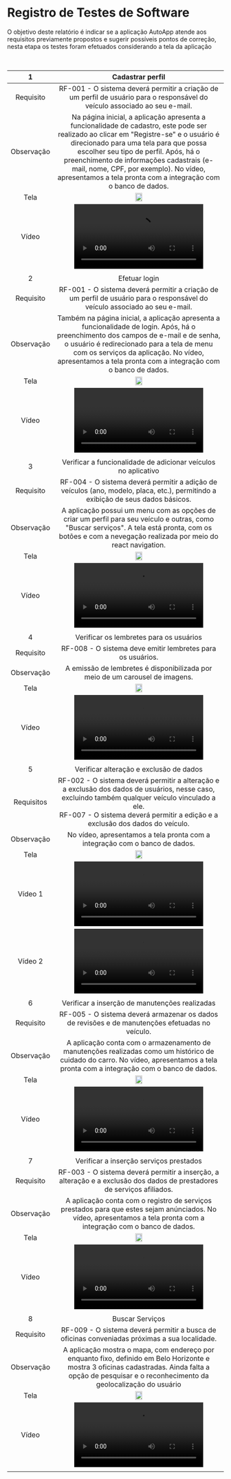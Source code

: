 # Registro de Testes de Software

O objetivo deste relatório é indicar se a aplicação AutoApp atende aos requisitos previamente propostos e sugerir possíveis pontos de correção, nesta etapa os testes foram efetuados considerando a tela da aplicação 

<br> 
  
| 1 	| Cadastrar perfil 	|
|:---:	|:---:	|
|	Requisito	| RF-001 - O sistema deverá permitir a criação de um perfil de usuário para o responsável do veículo associado ao seu e-mail. |
| Observação | Na página inicial, a aplicação apresenta a funcionalidade de cadastro, este pode ser realizado ao clicar em "Registre-se" e o usuário é direcionado para uma tela para que possa escolher seu tipo de perfil. Após, há o preenchimento de informações cadastrais (e-mail, nome, CPF, por exemplo). No vídeo, apresentamos a tela pronta com a integração com o banco de dados. |
| Tela |  <img src=img/cadastro.jpg width=20%/>|
| Vídeo | <video src="https://user-images.githubusercontent.com/81396458/204150803-3bc0b695-b74b-49d9-a477-ccfd4ec49188.mp4">  |
|  	|  	|
| 2 | Efetuar login	|
| Requisito | RF-001	- O sistema deverá permitir a criação de um perfil de usuário para o responsável do veículo associado ao seu e-mail. |
| Observação | Também na página inicial, a aplicação apresenta a funcionalidade de login. Após, há o preenchimento dos campos de e-mail e de senha, o usuário é redirecionado para a tela de menu com os serviços da aplicação. No vídeo, apresentamos a tela pronta com a integração com o banco de dados. |
| Tela | <img src=img/selecaoperfil.png width=20%/> |
| Vídeo | <video src="https://user-images.githubusercontent.com/81396458/204150967-96cc1fac-f3b0-4559-abba-0f8fba1d2df4.mp4">  |
|  	|  	|
| 3 | Verificar a funcionalidade de adicionar veículos no aplicativo |
|Requisito | RF-004 - O sistema deverá permitir a adição de veículos (ano, modelo, placa, etc.), permitindo a exibição de seus dados básicos. |
| Observação | A aplicação possui um menu com as opções de criar um perfil para seu veículo e outras, como "Buscar serviços". A tela está pronta, com os botões e com a nevegação realizada por meio do react navigation. |
| Tela | <img src=img/login.jpg width=20%/> |
| Vídeo | <video src="">  |
|  	|  	|
| 4 |  Verificar os lembretes para os usuários |
|Requisito | RF-008 - O sistema deve emitir lembretes para os usuários.|
| Observação | A emissão de lembretes é disponibilizada por meio de um carousel de imagens. |
| Tela | <img src="img/Tests/06-Home.jpg" width=20%/> |
| Vídeo | <video src="https://user-images.githubusercontent.com/81396458/204151021-ebb90010-f3e7-48e5-bb49-fe73f45a3a76.mp4">  |
|  	|  	|
| 5 | Verificar alteração e exclusão de dados |
|Requisitos | RF-002 - O sistema deverá permitir a alteração e a exclusão dos dados de usuários, nesse caso, excluindo também qualquer veículo vinculado a ele. <br> RF-007 -  O sistema deverá permitir a edição e a exclusão dos dados do veículo. |
| Observação | No vídeo, apresentamos a tela pronta com a integração com o banco de dados. |
| Tela | <img src="img/Tests/07-PersonalInformation.jpg" width=20%/> |
| Vídeo 1 | <video src="https://user-images.githubusercontent.com/81396458/204151039-925e2178-5ffe-4e9e-a0e2-6e55bcc8a18c.mp4">  |
| Vídeo 2 | <video src="https://user-images.githubusercontent.com/81396458/204151155-5b96df8c-1a4f-4117-bc21-831d139e45e4.mp4">  |
|  	|  	|
| 6 | Verificar a inserção de manutenções realizadas |
|Requisito | RF-005 - O sistema deverá armazenar os dados de revisões e de manutenções efetuadas no veículo. |
| Observação | A aplicação conta com o armazenamento de manutenções realizadas como um histórico de cuidado do carro. No vídeo, apresentamos a tela pronta com a integração com o banco de dados. |
| Tela  | <img src="img/Tests/16-MaintenancesDone.jpg" width=20%/> |
| Vídeo | <video src="https://user-images.githubusercontent.com/81396458/204151090-eb6f7940-b8a8-4d21-92b9-f947fc55ddda.mp4">  |
|  	|  	|
| 7 | Verificar a inserção serviços prestados |
|Requisito | RF-003 - O sistema deverá permitir a inserção, a alteração e a exclusão dos dados de prestadores de serviços afiliados. |
| Observação | A aplicação conta com o registro de serviços prestados para que estes sejam anúnciados. No vídeo, apresentamos a tela pronta com a integração com o banco de dados. |
| Tela | <img src="img/Tests/20-RegisterService.jpg" width=20%/> |
| Vídeo | <video src="https://user-images.githubusercontent.com/81396458/204151107-b78213f2-c81c-4f13-a723-5d8ab4ba2cdb.mp4">  |
|  	|  	|
| 8 | Buscar Serviços |
|Requisito | RF-009 - O sistema deverá permitir a busca de oficinas conveniadas próximas a sua localidade. |
| Observação | A aplicação mostra o mapa, com endereço por enquanto fixo, definido em Belo Horizonte e mostra 3 oficinas cadastradas. Ainda falta a opção de pesquisar e o reconhecimento da geolocalização do usuário |
| Tela | <img src="img/Tests/09-Maps.jpeg" width=20%/> |
| Vídeo | <video src="">  |
|  	|  	|

